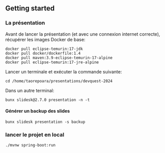 

## Getting started


### La présentation

Avant de lancer la présentation (et avec une connexion internet correcte), récupérer les images Docker de base:

```console
docker pull eclipse-temurin:17-jdk
docker pull docker/dockerfile:1.4
docker pull maven:3.9-eclipse-temurin-17-alpine
docker pull eclipse-temurin:17-jre-alpine
```

Lancer un terminale et exécuter la commande suivante:

```console
cd /home/taorepoara/presentations/devquest-2024
```


Dans un autre terminal:

```console
bunx slidesk@2.7.0 presentation -n -t
```

#### Générer un backup des slides

```console
bunx slidesk presentation -s backup
```


### lancer le projet en local

```console
./mvnw spring-boot:run
```
